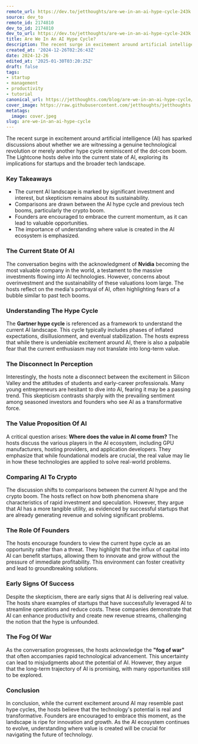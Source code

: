 ```yaml
---
remote_url: https://dev.to/jetthoughts/are-we-in-an-ai-hype-cycle-243k
source: dev_to
remote_id: 2174810
dev_to_id: 2174810
dev_to_url: https://dev.to/jetthoughts/are-we-in-an-ai-hype-cycle-243k
title: Are We In An AI Hype Cycle?
description: The recent surge in excitement around artificial intelligence (AI) has sparked discussions about...
created_at: '2024-12-26T02:26:43Z'
date: 2024-12-26
edited_at: '2025-01-30T03:20:25Z'
draft: false
tags:
- startup
- management
- productivity
- tutorial
canonical_url: https://jetthoughts.com/blog/are-we-in-an-ai-hype-cycle/
cover_image: https://raw.githubusercontent.com/jetthoughts/jetthoughts.github.io/master/content/blog/are-we-in-an-ai-hype-cycle/cover.jpeg
metatags:
  image: cover.jpeg
slug: are-we-in-an-ai-hype-cycle
---
```

The recent surge in excitement around artificial intelligence (AI) has sparked discussions about whether we are witnessing a genuine technological revolution or merely another hype cycle reminiscent of the dot-com boom. The Lightcone hosts delve into the current state of AI, exploring its implications for startups and the broader tech landscape.

### Key Takeaways

*   The current AI landscape is marked by significant investment and interest, but skepticism remains about its sustainability.
*   Comparisons are drawn between the AI hype cycle and previous tech booms, particularly the crypto boom.
*   Founders are encouraged to embrace the current momentum, as it can lead to valuable opportunities.
*   The importance of understanding where value is created in the AI ecosystem is emphasized.

### The Current State Of AI

The conversation begins with the acknowledgment of **Nvidia** becoming the most valuable company in the world, a testament to the massive investments flowing into AI technologies. However, concerns about overinvestment and the sustainability of these valuations loom large. The hosts reflect on the media's portrayal of AI, often highlighting fears of a bubble similar to past tech booms.

### Understanding The Hype Cycle

The **Gartner hype cycle** is referenced as a framework to understand the current AI landscape. This cycle typically includes phases of inflated expectations, disillusionment, and eventual stabilization. The hosts express that while there is undeniable excitement around AI, there is also a palpable fear that the current enthusiasm may not translate into long-term value.

### The Disconnect In Perception

Interestingly, the hosts note a disconnect between the excitement in Silicon Valley and the attitudes of students and early-career professionals. Many young entrepreneurs are hesitant to dive into AI, fearing it may be a passing trend. This skepticism contrasts sharply with the prevailing sentiment among seasoned investors and founders who see AI as a transformative force.

### The Value Proposition Of AI

A critical question arises: **Where does the value in AI come from?** The hosts discuss the various players in the AI ecosystem, including GPU manufacturers, hosting providers, and application developers. They emphasize that while foundational models are crucial, the real value may lie in how these technologies are applied to solve real-world problems.

### Comparing AI To Crypto

The discussion shifts to comparisons between the current AI hype and the crypto boom. The hosts reflect on how both phenomena share characteristics of rapid investment and speculation. However, they argue that AI has a more tangible utility, as evidenced by successful startups that are already generating revenue and solving significant problems.

### The Role Of Founders

The hosts encourage founders to view the current hype cycle as an opportunity rather than a threat. They highlight that the influx of capital into AI can benefit startups, allowing them to innovate and grow without the pressure of immediate profitability. This environment can foster creativity and lead to groundbreaking solutions.

### Early Signs Of Success

Despite the skepticism, there are early signs that AI is delivering real value. The hosts share examples of startups that have successfully leveraged AI to streamline operations and reduce costs. These companies demonstrate that AI can enhance productivity and create new revenue streams, challenging the notion that the hype is unfounded.

### The Fog Of War

As the conversation progresses, the hosts acknowledge the **"fog of war"** that often accompanies rapid technological advancement. This uncertainty can lead to misjudgments about the potential of AI. However, they argue that the long-term trajectory of AI is promising, with many opportunities still to be explored.

### Conclusion

In conclusion, while the current excitement around AI may resemble past hype cycles, the hosts believe that the technology's potential is real and transformative. Founders are encouraged to embrace this moment, as the landscape is ripe for innovation and growth. As the AI ecosystem continues to evolve, understanding where value is created will be crucial for navigating the future of technology.
